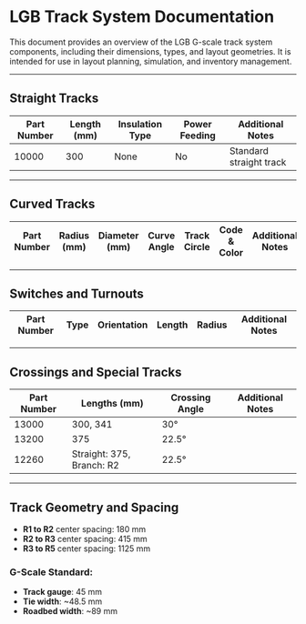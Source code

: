 # LGB Track System Documentation

This document provides an overview of the LGB G-scale track system components, including their dimensions, types, and layout geometries. It is intended for use in layout planning, simulation, and inventory management.

---

## Straight Tracks

| Part Number | Length (mm) | Insulation Type             | Power Feeding | Additional Notes            |
| ----------- | ----------- | --------------------------- | ------------- | --------------------------- |
| 10000       | 300         | None                        | No            | Standard straight track     |

---

## Curved Tracks

| Part Number | Radius (mm) | Diameter (mm) | Curve Angle | Track Circle  | Code & Color | Additional Notes         |
| ----------- | ----------- | ------------- | ----------- | ------------- | ------------ | ------------------------ |

---

## Switches and Turnouts

| Part Number | Type         | Orientation | Length | Radius | Additional Notes              |
| ----------- | ------------ | ----------- | ------ | ------ | ----------------------------- |



---

## Crossings and Special Tracks

| Part Number | Lengths (mm)                 | Crossing Angle | Additional Notes            |
| ----------- | ---------------------------- | -------------- | --------------------------- |
| 13000       | 300, 341                     | 30°            |                             |
| 13200       | 375                          | 22.5°          |                             |
| 12260       | Straight: 375, Branch: R2    | 22.5°          |                             |

---

## Track Geometry and Spacing

* **R1 to R2** center spacing: 180 mm
* **R2 to R3** center spacing: 415 mm
* **R3 to R5** center spacing: 1125 mm

### G-Scale Standard:

* **Track gauge**: 45 mm
* **Tie width**: \~48.5 mm
* **Roadbed width**: \~89 mm
